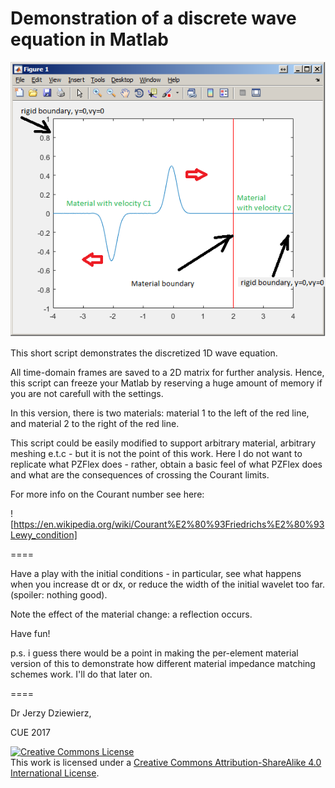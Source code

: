 # Demonstration of a discrete wave equation in Matlab

![screenshot](screenshot1.png)



This short script demonstrates the discretized 1D wave equation.

All time-domain frames are saved to a 2D matrix for further analysis. Hence, this script can freeze your Matlab by reserving a huge amount of memory if you are not carefull with the settings.

In this version, there is two materials: material 1 to the left of the red line, and material 2 to the right of the red line. 

This script could be easily modified to support arbitrary material, arbitrary meshing e.t.c - but it is not the point of this work. Here I do not want to replicate what PZFlex does - rather, obtain a basic feel of what PZFlex does and what are the consequences of crossing the Courant limits.

For more info on the Courant number see here:

![https://en.wikipedia.org/wiki/Courant%E2%80%93Friedrichs%E2%80%93Lewy_condition]

====

Have a play with the initial conditions - in particular, see what happens when you increase dt or dx, or reduce the width of the initial wavelet too far. (spoiler: nothing good).

Note the effect of the material change: a reflection occurs.

Have fun! 

p.s. i guess there would be a point in making the per-element material version of this to demonstrate how different material impedance matching schemes work. I'll do that later on.

====

Dr Jerzy Dziewierz, 

CUE 2017

<a rel="license" href="http://creativecommons.org/licenses/by-sa/4.0/"><img alt="Creative Commons License" style="border-width:0" src="https://i.creativecommons.org/l/by-sa/4.0/88x31.png" /></a><br />This work is licensed under a <a rel="license" href="http://creativecommons.org/licenses/by-sa/4.0/">Creative Commons Attribution-ShareAlike 4.0 International License</a>.







